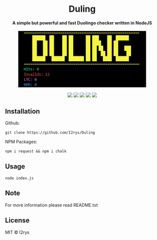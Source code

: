 
<h1 align="center">Duling</h1>
<h4 align="center">A simple but powerful and fast Duolingo checker written in NodeJS</h4>
<p align="center">
<img src="https://github.com/I2rys/Duling/raw/main/preview.PNG?raw=true"></img>
</p>
<p align="center">
	<a href="https://github.com/I2rys/Duling/blob/main/LICENSE"><img src="https://img.shields.io/github/license/I2rys/Duling?style=flat-square"></img></a>
	<a href="https://github.com/I2rys/Duling"><img src="https://bettercodehub.com/edge/badge/I2rys/Duling?branch=main"></a>
	<a href="https://github.com/I2rys/Duling/issues"><img src="https://img.shields.io/github/issues/I2rys/Duling.svg"></img></a>
	<a href="https://github.com/I2rys/Duling"><img src="https://img.shields.io/badge/version-1.0.0-orange"></img></a>
	<a href="https://nodejs.org/"><img src="https://img.shields.io/badge/-Nodejs-green?style=flat-square&logo=Node.js"></img></a>
</p>


## Installation
Github:

    git clone https://github.com/I2rys/Duling

NPM Packages:

    npm i request && npm i chalk


## Usage

    node index.js

## Note
For more information please read README.txt

## License
MIT © I2rys
